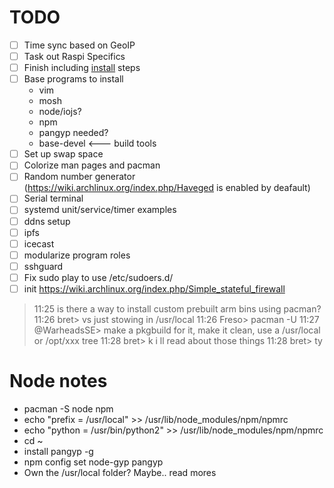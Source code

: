 # TODO

- [ ] Time sync based on GeoIP
- [ ] Task out Raspi Specifics
- [ ] Finish including [install](https://wiki.archlinux.org/index.php/Installation_guide) steps
- [ ] Base programs to install
  - vim
  - mosh
  - node/iojs?
  - npm
  - pangyp needed?
  - base-devel <--- build tools
- [ ] Set up swap space
- [ ] Colorize man pages and pacman
- [ ] Random number generator (https://wiki.archlinux.org/index.php/Haveged is enabled by deafault)
- [ ] Serial terminal
- [ ] systemd unit/service/timer examples
- [ ] ddns setup
- [ ] ipfs 
- [ ] icecast
- [ ] modularize program roles
- [ ] sshguard
- [ ] Fix sudo play to use /etc/sudoers.d/
- [ ] init https://wiki.archlinux.org/index.php/Simple_stateful_firewall

> 11:25 <bret> is there a way to install custom prebuilt arm bins using pacman?
11:26 bret> vs just stowing in /usr/local
11:26 Freso> pacman -U
11:27 @WarheadsSE> make a pkgbuild for it, make it clean, use a /usr/local or /opt/xxx tree
11:28 bret> k i ll read about those things
11:28 bret> ty

# Node notes

- pacman -S node npm
- echo "prefix = /usr/local" >> /usr/lib/node_modules/npm/npmrc
- echo "python = /usr/bin/python2" >> /usr/lib/node_modules/npm/npmrc
- cd ~
- install pangyp -g
- npm config set node-gyp pangyp
- Own the /usr/local folder?  Maybe.. read mores
